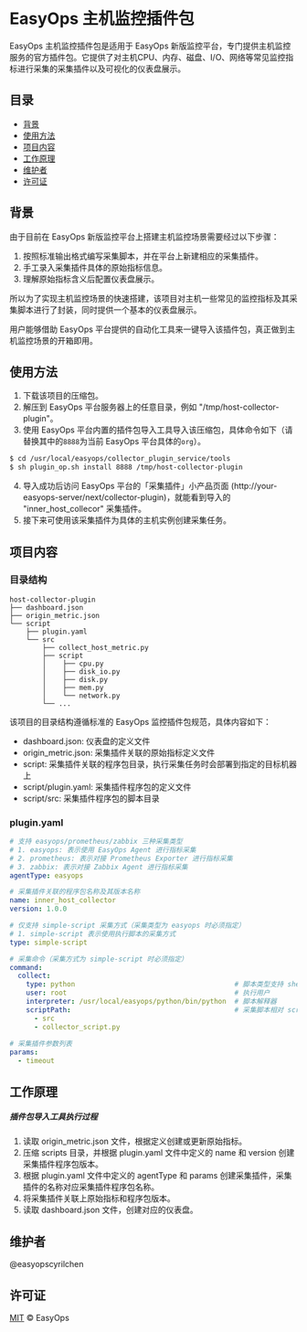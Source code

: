 # EasyOps 主机监控插件包

EasyOps 主机监控插件包是适用于 EasyOps 新版监控平台，专门提供主机监控服务的官方插件包。它提供了对主机CPU、内存、磁盘、I/O、网络等常见监控指标进行采集的采集插件以及可视化的仪表盘展示。

## 目录

- [背景](#背景)
- [使用方法](#使用方法)
- [项目内容](#项目内容)
- [工作原理](#工作原理)
- [维护者](#维护者)
- [许可证](#许可证)

## 背景

由于目前在 EasyOps 新版监控平台上搭建主机监控场景需要经过以下步骤：

1. 按照标准输出格式编写采集脚本，并在平台上新建相应的采集插件。
2. 手工录入采集插件具体的原始指标信息。
3. 理解原始指标含义后配置仪表盘展示。

所以为了实现主机监控场景的快速搭建，该项目对主机一些常见的监控指标及其采集脚本进行了封装，同时提供一个基本的仪表盘展示。

用户能够借助 EasyOps 平台提供的自动化工具来一键导入该插件包，真正做到主机监控场景的开箱即用。

## 使用方法

1. 下载该项目的压缩包。
2. 解压到 EasyOps 平台服务器上的任意目录，例如 "/tmp/host-collector-plugin"。
3. 使用 EasyOps 平台内置的插件包导入工具导入该压缩包，具体命令如下（请替换其中的`8888`为当前 EasyOps 平台具体的`org`）。

```sh
$ cd /usr/local/easyops/collector_plugin_service/tools
$ sh plugin_op.sh install 8888 /tmp/host-collector-plugin
```

4. 导入成功后访问 EasyOps 平台的「采集插件」小产品页面 (http://your-easyops-server/next/collector-plugin)，就能看到导入的 "inner_host_collecor" 采集插件。
5. 接下来可使用该采集插件为具体的主机实例创建采集任务。

## 项目内容

### 目录结构

```
host-collector-plugin
├── dashboard.json
├── origin_metric.json
└── script
    ├── plugin.yaml
    └── src
        ├── collect_host_metric.py
        ├── script
        │    ├── cpu.py
        │    ├── disk_io.py
        │    ├── disk.py
        │    ├── mem.py
        │    └── network.py
        └── ...
```

该项目的目录结构遵循标准的 EasyOps 监控插件包规范，具体内容如下：

- dashboard.json: 仪表盘的定义文件
- origin_metric.json: 采集插件关联的原始指标定义文件
- script: 采集插件关联的程序包目录，执行采集任务时会部署到指定的目标机器上
- script/plugin.yaml: 采集插件程序包的定义文件
- script/src: 采集插件程序包的脚本目录

### plugin.yaml

```yaml
# 支持 easyops/prometheus/zabbix 三种采集类型
# 1. easyops: 表示使用 EasyOps Agent 进行指标采集
# 2. prometheus: 表示对接 Prometheus Exporter 进行指标采集
# 3. zabbix: 表示对接 Zabbix Agent 进行指标采集
agentType: easyops

# 采集插件关联的程序包名称及其版本名称
name: inner_host_collector
version: 1.0.0

# 仅支持 simple-script 采集方式（采集类型为 easyops 时必须指定）
# 1. simple-script 表示使用执行脚本的采集方式
type: simple-script

# 采集命令（采集方式为 simple-script 时必须指定）
command:
  collect:
    type: python                                       # 脚本类型支持 shell/python/powershell
    user: root                                         # 执行用户
    interpreter: /usr/local/easyops/python/bin/python  # 脚本解释器
    scriptPath:                                        # 采集脚本相对 script 目录的路径分割后的数组, 例如：collector_script.py 的相对路径会被分割为 [src, collector_script.py]
      - src
      - collector_script.py
 
# 采集插件参数列表
params:
  - timeout
```

## 工作原理

##### 插件包导入工具执行过程

1. 读取 origin_metric.json 文件，根据定义创建或更新原始指标。
2. 压缩 scripts 目录，并根据 plugin.yaml 文件中定义的 name 和 version 创建采集插件程序包版本。
3. 根据 plugin.yaml 文件中定义的 agentType 和 params 创建采集插件，采集插件的名称对应采集插件程序包名称。
4. 将采集插件关联上原始指标和程序包版本。
5. 读取 dashboard.json 文件，创建对应的仪表盘。

## 维护者

@easyopscyrilchen

## 许可证

[MIT](#许可证) © EasyOps
